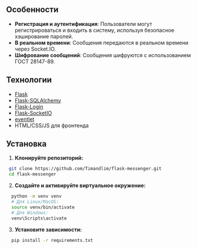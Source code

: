 ## Особенности

- **Регистрация и аутентификация**: Пользователи могут регистрироваться и входить в систему, используя безопасное хэширование паролей.
- **В реальном времени**: Сообщения передаются в реальном времени через Socket.IO.
- **Шифрование сообщений**: Сообщения шифруются с использованием ГОСТ 28147-89.

## Технологии

- [Flask](https://flask.palletsprojects.com/)
- [Flask-SQLAlchemy](https://flask-sqlalchemy.palletsprojects.com/)
- [Flask-Login](https://flask-login.readthedocs.io/)
- [Flask-SocketIO](https://flask-socketio.readthedocs.io/)
- [eventlet](http://eventlet.net/)
- HTML/CSS/JS для фронтенда

## Установка

1. **Клонируйте репозиторий:**
  ```bash
   git clone https://github.com/Timandlim/flask-messenger.git
   cd flask-messenger
```
2. **Создайте и активируйте виртуальное окружение:**
```bash
  python -m venv venv
  # Для Linux/MacOS:
  source venv/bin/activate
  # Для Windows:
  venv\Scripts\activate
```
3. **Установите зависимости:**
```bash
  pip install -r requirements.txt
```
